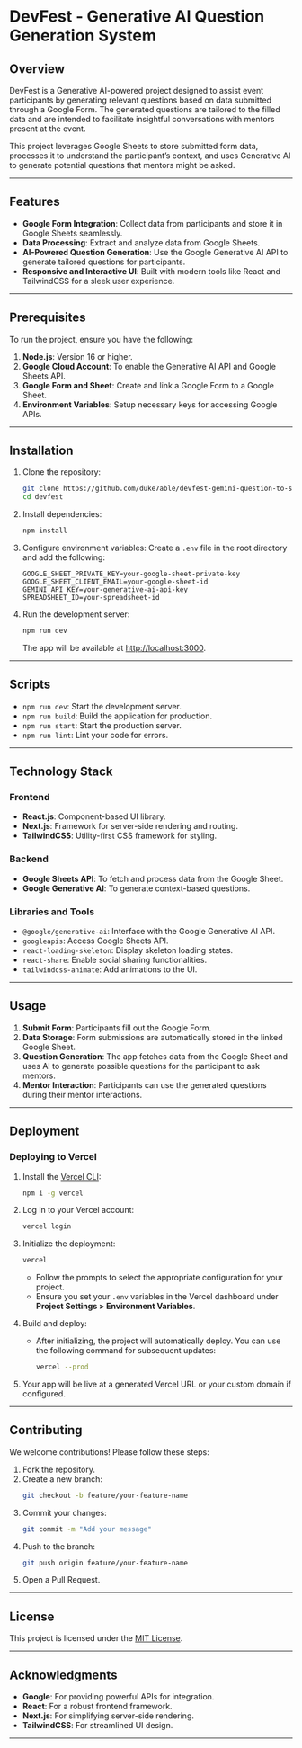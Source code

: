 
# DevFest - Generative AI Question Generation System

## Overview
DevFest is a Generative AI-powered project designed to assist event participants by generating relevant questions based on data submitted through a Google Form. The generated questions are tailored to the filled data and are intended to facilitate insightful conversations with mentors present at the event.

This project leverages Google Sheets to store submitted form data, processes it to understand the participant’s context, and uses Generative AI to generate potential questions that mentors might be asked.

---

## Features
- **Google Form Integration**: Collect data from participants and store it in Google Sheets seamlessly.
- **Data Processing**: Extract and analyze data from Google Sheets.
- **AI-Powered Question Generation**: Use the Google Generative AI API to generate tailored questions for participants.
- **Responsive and Interactive UI**: Built with modern tools like React and TailwindCSS for a sleek user experience.

---

## Prerequisites
To run the project, ensure you have the following:

1. **Node.js**: Version 16 or higher.
2. **Google Cloud Account**: To enable the Generative AI API and Google Sheets API.
3. **Google Form and Sheet**: Create and link a Google Form to a Google Sheet.
4. **Environment Variables**: Setup necessary keys for accessing Google APIs.

---

## Installation

1. Clone the repository:
   ```bash
   git clone https://github.com/duke7able/devfest-gemini-question-to-speaker
   cd devfest
   ```

2. Install dependencies:
   ```bash
   npm install
   ```

3. Configure environment variables:
   Create a `.env` file in the root directory and add the following:
   ```env
   GOOGLE_SHEET_PRIVATE_KEY=your-google-sheet-private-key
   GOOGLE_SHEET_CLIENT_EMAIL=your-google-sheet-id
   GEMINI_API_KEY=your-generative-ai-api-key
   SPREADSHEET_ID=your-spreadsheet-id
   ```

4. Run the development server:
   ```bash
   npm run dev
   ```

   The app will be available at [http://localhost:3000](http://localhost:3000).

---

## Scripts
- `npm run dev`: Start the development server.
- `npm run build`: Build the application for production.
- `npm run start`: Start the production server.
- `npm run lint`: Lint your code for errors.

---

## Technology Stack
### Frontend
- **React.js**: Component-based UI library.
- **Next.js**: Framework for server-side rendering and routing.
- **TailwindCSS**: Utility-first CSS framework for styling.

### Backend
- **Google Sheets API**: To fetch and process data from the Google Sheet.
- **Google Generative AI**: To generate context-based questions.

### Libraries and Tools
- `@google/generative-ai`: Interface with the Google Generative AI API.
- `googleapis`: Access Google Sheets API.
- `react-loading-skeleton`: Display skeleton loading states.
- `react-share`: Enable social sharing functionalities.
- `tailwindcss-animate`: Add animations to the UI.

---

## Usage
1. **Submit Form**: Participants fill out the Google Form.
2. **Data Storage**: Form submissions are automatically stored in the linked Google Sheet.
3. **Question Generation**: The app fetches data from the Google Sheet and uses AI to generate possible questions for the participant to ask mentors.
4. **Mentor Interaction**: Participants can use the generated questions during their mentor interactions.

---

## Deployment

### Deploying to Vercel

1. Install the [Vercel CLI](https://vercel.com/cli):
   ```bash
   npm i -g vercel
   ```

2. Log in to your Vercel account:
   ```bash
   vercel login
   ```

3. Initialize the deployment:
   ```bash
   vercel
   ```

   - Follow the prompts to select the appropriate configuration for your project.
   - Ensure you set your `.env` variables in the Vercel dashboard under **Project Settings > Environment Variables**.

4. Build and deploy:
   - After initializing, the project will automatically deploy. You can use the following command for subsequent updates:
     ```bash
     vercel --prod
     ```

5. Your app will be live at a generated Vercel URL or your custom domain if configured.

---

## Contributing
We welcome contributions! Please follow these steps:
1. Fork the repository.
2. Create a new branch:
   ```bash
   git checkout -b feature/your-feature-name
   ```
3. Commit your changes:
   ```bash
   git commit -m "Add your message"
   ```
4. Push to the branch:
   ```bash
   git push origin feature/your-feature-name
   ```
5. Open a Pull Request.

---

## License
This project is licensed under the [MIT License](LICENSE).

---

## Acknowledgments
- **Google**: For providing powerful APIs for integration.
- **React**: For a robust frontend framework.
- **Next.js**: For simplifying server-side rendering.
- **TailwindCSS**: For streamlined UI design.

---

